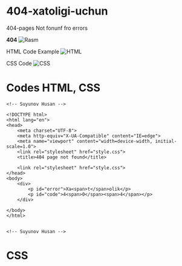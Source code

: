 # 404-xatoligi-uchun
404-pages Not fonunf fro errors

**404**
![Rasm](https://github.com/Xusanbek0071/404-xatoligi-uchun/blob/main/skrens/Screenshot%202023-12-18%20204348.png)

HTML Code Example
![HTML](https://github.com/Xusanbek0071/404-xatoligi-uchun/blob/main/skrens/Screenshot%202023-12-18%20204604.png)

CSS Code
![CSS](https://github.com/Xusanbek0071/404-xatoligi-uchun/blob/main/skrens/Screenshot%202023-12-18%20204816.png)

# Codes HTML, CSS

```
<!-- Suyunov Husan -->

<!DOCTYPE html>
<html lang="en">
<head>
    <meta charset="UTF-8">
    <meta http-equiv="X-UA-Compatible" content="IE=edge">
    <meta name="viewport" content="width=device-width, initial-scale=1.0">
    <link rel="stylesheet" href="style.css">
    <title>404 page not found</title>

    <link rel="stylesheet" href="style.css">
</head>
<body>
    <div>
        <p id="error">Xa<span>t</span>olik</p>
        <p id="code">4<span>0</span><span>4</span></p>
    </div>

</body>
</html>


<!-- Suyunov Husan -->
```


# CSS
```

```